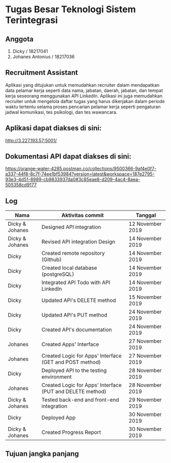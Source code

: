 # Tugas Besar Teknologi Sistem Terintegrasi

## Anggota
1. Dicky / 18217041
2. Johanes Antonius / 18217036

## Recruitment Assistant
Aplikasi yang ditujukan untuk memudahkan recruiter dalam mendapatkan data pelamar kerja seperti data nama, jabatan, daerah, jabatan, dan tempat kerja seseorang menggunakan API LinkedIn. Aplikasi ini juga memudahkan recruiter untuk mengelola daftar tugas yang harus dikerjakan dalam periode waktu tertentu selama proses pencarian pelamar kerja seperti pengaturan jadwal komunikasi, tes psikologi, dan tes wawancara.

## Aplikasi dapat diakses di sini: 
http://3.227.193.57:5001/
## Dokumentasi API dapat diakses di sini: 
https://orange-water-4285.postman.co/collections/9500366-9af4e0f7-a337-44f8-8c7f-74ee1bf53984?version=latest&workspace=187e2795-93e3-4d51-8989-cb9833937da0#3c85eae8-d209-4ac4-8aea-505358cd9177

## Log
|Nama   	        |Aktivitas commit   	                                      |Tanggal  	                |
|---	            |---	                                                      |---	                      |
|Dicky & Johanes  |Designed API integration                                   |12 November 2019          	|
|Dicky & Johanes  |Revised API integration Design                             |14 November 2019          	|
|Dicky   	        |Created remote repository (Github)                         |14 November 2019          	|
|Dicky   	        |Created local database (postgreSQL)                        |14 November 2019          	|
|Dicky   	        |Integrated API Todo with API LinkedIn                      |14 November 2019          	|
|Dicky   	        |Updated API's DELETE method                                |15 November 2019   	      |
|Dicky   	        |Updated API's PUT method                                   |24 November 2019    	      |
|Dicky   	        |Created API's documentation                                |24 November 2019  	        |
|Johanes          |Created Apps' Interface                    	              |27 November 2019         	|
|Johanes          |Created Logic for Apps' Interface (GET and POST method)    |27 November 2019         	|
|Dicky            |Deployed API to the testing environment                	  |28 November 2019         	|
|Johanes          |Created Logic for Apps' Interface (PUT and DELETE method)  |28 November 2019         	|
|Dicky & Johanes  |Tested back-end and front-end integration                 	|29 November 2019         	|
|Dicky            |Deployed App                   	                          |30 November 2019         	|
|Dicky & Johanes  |Created Progress Report                   	                |30 November 2019         	|

## Tujuan jangka panjang




